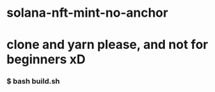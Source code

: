 # solana-nft-mint-no-anchor

# clone and yarn please, and not for beginners xD

### $ bash build.sh
